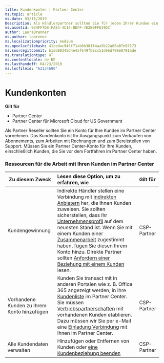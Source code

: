```yaml
---
title: Kundenkonten | Partner Center
ms.topic: article
ms.date: 03/15/2019
Description: Als Händlerpartner sollten Sie für jeden Ihrer Kunden ein Konto in Partner Center erstellen. Das Kundenkonto ist Ihr Ausgangspunkt zum Verkaufen von Abonnements, zum Arbeiten mit Rechnungen und zum Bereitstellen von Support.
ms.assetid: 934FF7D8-FAE4-4C14-8DFF-7E2B0FF039DC
author: LauraBrenner
ms.author: labrenne
ms.localizationpriority: medium
ms.openlocfilehash: 41cedac945f71ab0b381f4aa5b22a86a07e97173
ms.sourcegitcommit: b1ab80345b4e4af649fb8cc51d96d798e0791ade
ms.translationtype: HT
ms.contentlocale: de-DE
ms.lasthandoff: 04/23/2019
ms.locfileid: "62134690"
---
```

# <a name="customer-accounts"></a>Kundenkonten

**Gilt für**

-  Partner Center
-  Partner Center für Microsoft Cloud for US Government


Als Partner Reseller sollten Sie ein Konto für Ihre Kunden im Partner Center vornehmen. Das Kundenkonto ist Ihr Ausgangspunkt zum Verkaufen von Abonnements, zum Arbeiten mit Rechnungen und zum Bereitstellen von Support. Müssen Sie ein Partner Center-Konto für Ihre Kunden, einschließlich Kunden, die Sie vor dem Fortfahren im Partner Center haben.

### <a name="resources-for-working-with-your-customers-on-the-partner-center"></a>Ressourcen für die Arbeit mit Ihren Kunden im Partner Center

|**Zu diesem Zweck**   |**Lesen diese Option, um zu erfahren, wie**   |**Gilt für**|
|-----------------|:----------------------------|:--------------|
|Kundengewinnung|Indirekte Händler stellen eine Verbindung mit [indirekten Anbietern](indirect-reseller-tasks-in-partner-center.md) her, die Ihnen Kunden zuweisen. Sie sollten sicherstellen, dass Ihr [Unternehmensprofil](create-a-marketing-profile.md) auf dem neuesten Stand ist. Wenn Sie mit einem Kunden einer [Zusammenarbeit](responding-to-referrals.md) zugestimmt haben, [fügen](add-a-new-customer.md) Sie diesen Ihrem Konto hinzu. Direkte Partner sollten [Anfordern einer Beziehung mit einem Kunden](request-a-relationship-with-a-customer.md) lesen.|CSP-Partner|
|Vorhandene Kunden zu Ihrem Konto hinzufügen   | Kunden Sie transact mit in anderen Portalen wie z. B. Office 365 angezeigt werden, in Ihre [Kundenliste](see-your-customer-list.md) im Partner Center. Sie müssen [Vertriebspartnerschaften](indirect-reseller-tasks-in-partner-center.md) mit vorhandenen Kunden etablieren. Dazu müssen wir Sie per e-Mail eine [Einladung Verbindung](responding-to-referrals.md) mit Ihnen im Partner Center.   | CSP-Partner   |
|Alle Kundendaten verwalten   | Hinzufügen oder Entfernen von Kunden oder [eine Kundenbeziehung beenden](remove-a-relationship.md)|   CSP-Partner |